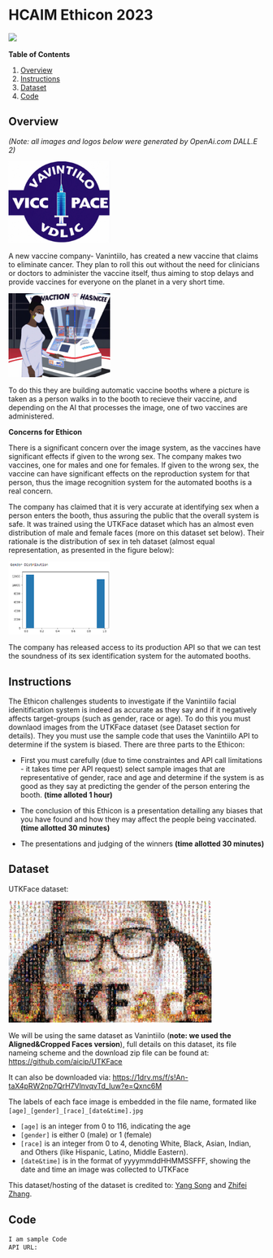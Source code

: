 # HCAIM Ethicon 2023

<img src=https://humancentered-ai.eu/wp-content/uploads/2022/04/boy-index.png width=400>


  <b>Table of Contents</b>
  <ol>
    <li><a href="#Overview">Overview</a></li>
    <li><a href="#Instructions">Instructions</a></li>
    <li><a href="#Dataset">Dataset</a></li>
    <li><a href="#Code">Code</a></li>
  </ol>


## Overview
<i>(Note: all images and logos below were generated by OpenAi.com DALL.E 2)</i>


<img src=https://github.com/KeithQuille-TUDublin/HCAIM_Ethicon_2023/blob/16e35b153209d97dd526bdb37ecebdbae9dcd46b/components/evilVacCompany.jpg width=200>


A new vaccine company- Vanintiilo, has created a new vaccine that claims to eliminate cancer. They plan to roll this out without the need for clinicians or doctors to administer the vaccine itself, thus aiming to stop delays and provide vaccines for everyone on the planet in a very short time. 


<img src=https://github.com/KeithQuille-TUDublin/HCAIM_Ethicon_2023/blob/568dba99df7392aadda358e745e3133567f621f0/components/vaccineBooth.jpg width=200>


To do this they are building automatic vaccine booths where a picture is taken as a person walks in to the booth to recieve their vaccine, and depending on the AI that processes the image, one of two vaccines are administered. 

**Concerns for Ethicon**

There is a significant concern over the image system, as the vaccines have significant effects if given to the wrong sex. The company makes two vaccines, one for males and one for females. If given to the wrong sex, the vaccine can have significant effects on the reproduction system for that person, thus the image recognition system for the automated booths is a real concern.


The company has claimed that it is very accurate at identifying sex when a person enters the booth, thus assuring the public that the overall system is safe. It was trained using the UTKFace dataset which has an almost even distribution of male and female faces (more on this dataset set below). Their rationale is the distribution of sex in teh dataset (almost equal representation, as presented in the figure below):

<img src=https://github.com/KeithQuille-TUDublin/HCAIM_Ethicon_2023/blob/d3baaaab926dd264c442d25c14142ce30dea500d/components/distribution.png width=200>


The company has released access to its production API so that we can test the soundness of its sex identification system for the automated booths. 


## Instructions
The Ethicon challenges students to investigate if the Vanintiilo facial idenitification system is indeed as accurate as they say and if it negatively affects target-groups (such as gender, race or age). To do this you must downlaod images from the UTKFace dataset (see Dataset section for details). They you must use the sample code that uses the Vanintiilo API to determine if the system is biased. There are three parts to the Ethicon:

* First you must carefully (due to time constraintes and API call limitations - it takes time per API request) select sample images that are representative of gender, race and age and determine if the system is as good as they say at predicting the gender of the person entering the booth. **(time alloted 1 hour)**

* The conclusion of this Ethicon is a presentation detailing any biases that you have found and how they may affect the people being vaccinated. **(time allotted 30 minutes)**

* The presentations and judging of the winners **(time allotted 30 minutes)**


## Dataset
UTKFace dataset:

<img src=https://github.com/KeithQuille-TUDublin/HCAIM_Ethicon_2023/blob/22f1c2c5a620eb8d53f5167a26d5f39c5bbfb029/components/logoWall2.jpg width=400>

We will be using the same dataset as Vanintiilo (<b>note: we used the Aligned&Cropped Faces version</b>), full details on this dataset, its file nameing scheme and the download zip file can be found at: https://github.com/aicip/UTKFace 

It can also be downloaded via:  https://1drv.ms/f/s!An-taX4pRW2np7QrH7VlnvqvTd_Iuw?e=Qxnc6M

The labels of each face image is embedded in the file name, formated like `[age]_[gender]_[race]_[date&time].jpg`

* `[age]` is an integer from 0 to 116, indicating the age
* `[gender]` is either 0 (male) or 1 (female)
* `[race]` is an integer from 0 to 4, denoting White, Black, Asian, Indian, and Others (like Hispanic, Latino, Middle Eastern).
* `[date&time]` is in the format of yyyymmddHHMMSSFFF, showing the date and time an image was collected to UTKFace


This dataset/hosting of the dataset is credited to: [Yang Song](http://web.eecs.utk.edu/~ysong18/) and [Zhifei Zhang](http://web.eecs.utk.edu/~zzhang61/).

## Code

```
I am sample Code
API URL: 
```
